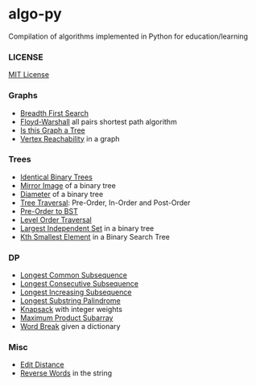 # algo-py

Compilation of algorithms implemented in Python for education/learning

### LICENSE 

[MIT License](https://github.com/asaini/algo-py/blob/master/LICENSE)

### Graphs

* [Breadth First Search](algos/bfs.py)
* [Floyd-Warshall](algos/floyd_warshall.py) all pairs shortest path algorithm
* [Is this Graph a Tree](algos/graph_is_tree.py)
* [Vertex Reachability](algos/graph_reachable.py) in a graph

### Trees

* [Identical Binary Trees](algos/compare_trees.py)
* [Mirror Image](algos/mirror_tree.py) of a binary tree
* [Diameter](algos/tree_diameter.py) of a binary tree
* [Tree Traversal](algos/tree_traversal.py): Pre-Order, In-Order and Post-Order
* [Pre-Order to BST](algos/preorder-to-bst.py)
* [Level Order Traversal](algos/level-order.py)
* [Largest Independent Set](algos/liss.py) in a binary tree
* [Kth Smallest Element](algos/kth-smallest-bst.py) in a Binary Search Tree

### DP

* [Longest Common Subsequence](algos/lcs.py)
* [Longest Consecutive Subsequence](algos/longest_consecutive_subsequence.py)
* [Longest Increasing Subsequence](algos/lis.py)
* [Longest Substring Palindrome](algos/max_substr_palindrome.py)
* [Knapsack](algos/knapsack.py) with integer weights
* [Maximum Product Subarray](algos/max_product_subarray.py)
* [Word Break](algos/word_break.py) given a dictionary

### Misc

* [Edit Distance](algos/edit_distance.py)
* [Reverse Words](algos/reverse_words.py) in the string
